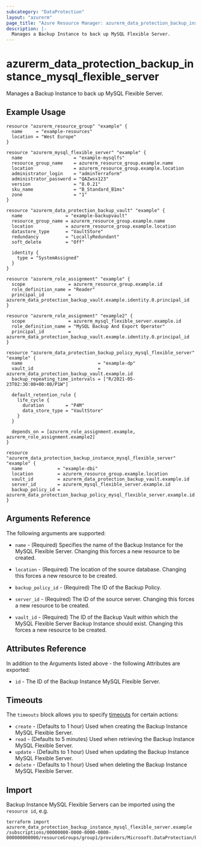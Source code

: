 ```yaml
---
subcategory: "DataProtection"
layout: "azurerm"
page_title: "Azure Resource Manager: azurerm_data_protection_backup_instance_mysql_flexible_server"
description: |-
  Manages a Backup Instance to back up MySQL Flexible Server.
---
```


# azurerm_data_protection_backup_instance_mysql_flexible_server

Manages a Backup Instance to back up MySQL Flexible Server.

## Example Usage

```hcl
resource "azurerm_resource_group" "example" {
  name     = "example-resources"
  location = "West Europe"
}

resource "azurerm_mysql_flexible_server" "example" {
  name                   = "example-mysqlfs"
  resource_group_name    = azurerm_resource_group.example.name
  location               = azurerm_resource_group.example.location
  administrator_login    = "adminTerraform"
  administrator_password = "QAZwsx123"
  version                = "8.0.21"
  sku_name               = "B_Standard_B1ms"
  zone                   = "1"
}

resource "azurerm_data_protection_backup_vault" "example" {
  name                = "example-backupvault"
  resource_group_name = azurerm_resource_group.example.name
  location            = azurerm_resource_group.example.location
  datastore_type      = "VaultStore"
  redundancy          = "LocallyRedundant"
  soft_delete         = "Off"

  identity {
    type = "SystemAssigned"
  }
}

resource "azurerm_role_assignment" "example" {
  scope                = azurerm_resource_group.example.id
  role_definition_name = "Reader"
  principal_id         = azurerm_data_protection_backup_vault.example.identity.0.principal_id
}

resource "azurerm_role_assignment" "example2" {
  scope                = azurerm_mysql_flexible_server.example.id
  role_definition_name = "MySQL Backup And Export Operator"
  principal_id         = azurerm_data_protection_backup_vault.example.identity.0.principal_id
}

resource "azurerm_data_protection_backup_policy_mysql_flexible_server" "example" {
  name                            = "example-dp"
  vault_id                        = azurerm_data_protection_backup_vault.example.id
  backup_repeating_time_intervals = ["R/2021-05-23T02:30:00+00:00/P1W"]

  default_retention_rule {
    life_cycle {
      duration        = "P4M"
      data_store_type = "VaultStore"
    }
  }

  depends_on = [azurerm_role_assignment.example, azurerm_role_assignment.example2]
}

resource "azurerm_data_protection_backup_instance_mysql_flexible_server" "example" {
  name             = "example-dbi"
  location         = azurerm_resource_group.example.location
  vault_id         = azurerm_data_protection_backup_vault.example.id
  server_id        = azurerm_mysql_flexible_server.example.id
  backup_policy_id = azurerm_data_protection_backup_policy_mysql_flexible_server.example.id
}
```

## Arguments Reference

The following arguments are supported:

* `name` - (Required) Specifies the name of the Backup Instance for the MySQL Flexible Server. Changing this forces a new resource to be created.

* `location` - (Required) The location of the source database. Changing this forces a new resource to be created.

* `backup_policy_id` - (Required) The ID of the Backup Policy.

* `server_id` - (Required) The ID of the source server. Changing this forces a new resource to be created.

* `vault_id` - (Required) The ID of the Backup Vault within which the MySQL Flexible Server Backup Instance should exist. Changing this forces a new resource to be created.

## Attributes Reference

In addition to the Arguments listed above - the following Attributes are exported:

* `id` - The ID of the Backup Instance MySQL Flexible Server.

## Timeouts

The `timeouts` block allows you to specify [timeouts](https://www.terraform.io/language/resources/syntax#operation-timeouts) for certain actions:

* `create` - (Defaults to 1 hour) Used when creating the Backup Instance MySQL Flexible Server.
* `read` - (Defaults to 5 minutes) Used when retrieving the Backup Instance MySQL Flexible Server.
* `update` - (Defaults to 1 hour) Used when updating the Backup Instance MySQL Flexible Server.
* `delete` - (Defaults to 1 hour) Used when deleting the Backup Instance MySQL Flexible Server.

## Import

Backup Instance MySQL Flexible Servers can be imported using the `resource id`, e.g.

```shell
terraform import azurerm_data_protection_backup_instance_mysql_flexible_server.example /subscriptions/00000000-0000-0000-0000-000000000000/resourceGroups/group1/providers/Microsoft.DataProtection/backupVaults/vault1/backupInstances/backupInstance1
```
